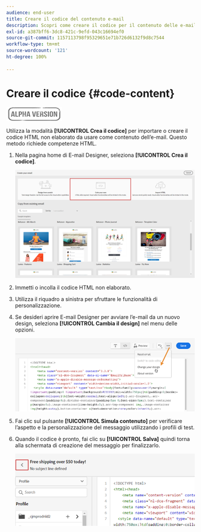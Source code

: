```yaml
---
audience: end-user
title: Creare il codice del contenuto e-mail
description: Scopri come creare il codice per il contenuto delle e-mail
exl-id: a387bff6-3dc8-421c-9efd-043c16694ef0
source-git-commit: 1157113798f95329651e71b726d6132f9d8c7544
workflow-type: tm+mt
source-wordcount: '121'
ht-degree: 100%

---
```


# Creare il codice {#code-content}

![](../assets/do-not-localize/badge.png)

Utilizza la modalità **[!UICONTROL Crea il codice]** per importare o creare il codice HTML non elaborato da usare come contenuto dell’e-mail. Questo metodo richiede competenze HTML.

1. Nella pagina home di E-mail Designer, seleziona **[!UICONTROL Crea il codice]**.

   ![](assets/code-your-own.png)

1. Immetti o incolla il codice HTML non elaborato.

1. Utilizza il riquadro a sinistra per sfruttare le funzionalità di personalizzazione.

1. Se desideri aprire E-mail Designer per avviare l’e-mail da un nuovo design, seleziona **[!UICONTROL Cambia il design]** nel menu delle opzioni.

   ![](assets/code-editor-change-design.png)

1. Fai clic sul pulsante **[!UICONTROL Simula contenuto]** per verificare l’aspetto e la personalizzazione del messaggio utilizzando i profili di test.

1. Quando il codice è pronto, fai clic su **[!UICONTROL Salva]** quindi torna alla schermata di creazione del messaggio per finalizzarlo.

   ![](assets/code-editor-save.png)
